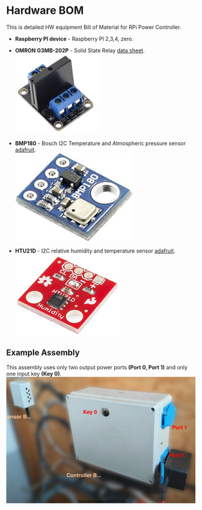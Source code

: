 # Hardware BOM
This is detailed HW equipment Bill of Material for RPi Power Controller.
* __Raspberry PI device__ - Raspberry PI 2,3,4, zero.
* __OMRON G3MB-202P__ - Solid State Relay [data sheet](https://www.openhacks.com/uploadsproductos/g3mb-ssr-datasheet.pdf).  
  ![OMRON-G3MB-202P](hardware-OMRON-G3MB-202P.jpg)
  
* __BMP180__ - Bosch I2C Temperature and Atmospheric pressure sensor [adafruit](https://www.adafruit.com/product/1603).  
  ![BMP180](hardware-BMP180.jpeg)
* __HTU21D__ - I2C relative humidity and temperature sensor [adafruit](https://www.adafruit.com/product/1899).  
  ![HTU21D](hardware-HTU21D.jpg)
  
## Example Assembly
This assembly uses only two output power ports __(Port 0, Port 1)__ and only one input key __(Key 0)__.  
![hw01](hardware-image-01.svg)
